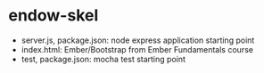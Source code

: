 # endow-skel

* server.js, package.json: node express application starting point
* index.html: Ember/Bootstrap from Ember Fundamentals course
* test, package.json: mocha test starting point
